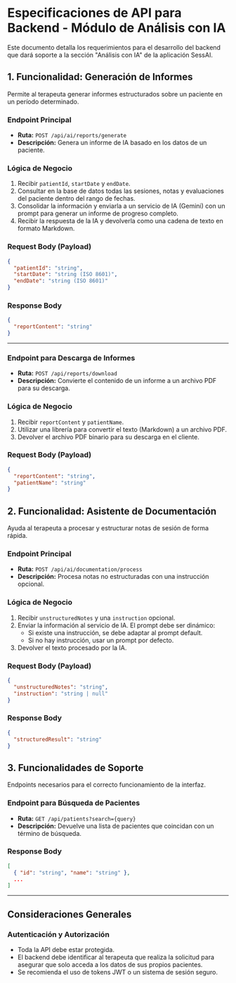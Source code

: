 # Especificaciones de API para Backend - Módulo de Análisis con IA

Este documento detalla los requerimientos para el desarrollo del backend que dará soporte a la sección "Análisis con IA" de la aplicación SessAI.

## 1. Funcionalidad: Generación de Informes

Permite al terapeuta generar informes estructurados sobre un paciente en un período determinado.

### Endpoint Principal
- **Ruta:** `POST /api/ai/reports/generate`
- **Descripción:** Genera un informe de IA basado en los datos de un paciente.

### Lógica de Negocio
1.  Recibir `patientId`, `startDate` y `endDate`.
2.  Consultar en la base de datos todas las sesiones, notas y evaluaciones del paciente dentro del rango de fechas.
3.  Consolidar la información y enviarla a un servicio de IA (Gemini) con un prompt para generar un informe de progreso completo.
4.  Recibir la respuesta de la IA y devolverla como una cadena de texto en formato Markdown.

### Request Body (Payload)
```json
{
  "patientId": "string",
  "startDate": "string (ISO 8601)",
  "endDate": "string (ISO 8601)"
}
```

### Response Body
```json
{
  "reportContent": "string"
}
```

---

### Endpoint para Descarga de Informes
- **Ruta:** `POST /api/reports/download`
- **Descripción:** Convierte el contenido de un informe a un archivo PDF para su descarga.

### Lógica de Negocio
1.  Recibir `reportContent` y `patientName`.
2.  Utilizar una librería para convertir el texto (Markdown) a un archivo PDF.
3.  Devolver el archivo PDF binario para su descarga en el cliente.

### Request Body (Payload)
```json
{
  "reportContent": "string",
  "patientName": "string"
}
```

## 2. Funcionalidad: Asistente de Documentación

Ayuda al terapeuta a procesar y estructurar notas de sesión de forma rápida.

### Endpoint Principal
- **Ruta:** `POST /api/ai/documentation/process`
- **Descripción:** Procesa notas no estructuradas con una instrucción opcional.

### Lógica de Negocio
1.  Recibir `unstructuredNotes` y una `instruction` opcional.
2.  Enviar la información al servicio de IA. El prompt debe ser dinámico:
    -   Si existe una instrucción, se debe adaptar al prompt default.
    -   Si no hay instrucción, usar un prompt por defecto.
3.  Devolver el texto procesado por la IA.

### Request Body (Payload)
```json
{
  "unstructuredNotes": "string",
  "instruction": "string | null"
}
```

### Response Body
```json
{
  "structuredResult": "string"
}
```



## 3. Funcionalidades de Soporte

Endpoints necesarios para el correcto funcionamiento de la interfaz.

### Endpoint para Búsqueda de Pacientes
- **Ruta:** `GET /api/patients?search={query}`
- **Descripción:** Devuelve una lista de pacientes que coincidan con un término de búsqueda.

### Response Body
```json
[
  { "id": "string", "name": "string" },
  ...
]
```

---

## Consideraciones Generales

### Autenticación y Autorización
-   Toda la API debe estar protegida.
-   El backend debe identificar al terapeuta que realiza la solicitud para asegurar que solo acceda a los datos de sus propios pacientes.
-   Se recomienda el uso de tokens JWT o un sistema de sesión seguro. 